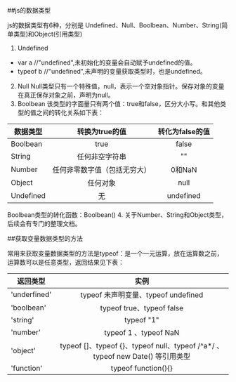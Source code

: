 
##js的数据类型

js的数据类型有6种，分别是 Undefined、Null、Boolbean、Number、String(简单类型)和Object(引用类型)

1. Undefined
* var a               //"undefined",未初始化的变量会自动赋予undefined的值。
* typeof b            //"undefined",未声明的变量获取类型时，也是undefined。
2. Null
Null类型只有一个特殊值，null，表示一个空对象指针。保存对象的变量在真正保存对象之前，声明为null。
3. Boolbean
该类型的字面量只有两个值：true和false，区分大小写。和其他类型的值之间的转化关系如下表：

| 数据类型       | 转换为true的值                 | 转化为false的值    |
| ---------------|:------------------------------:|:------------------:|
| Boolbean       | true                           | false              |
| String         | 任何非空字符串                 | ""                 |
| Number         | 任何非零数字值（包括无穷大）   | 0和NaN             |
| Object         | 任何对象                       | null               |
| Undefined      | 无                             | undefined          | 

Boolbean类型的转化函数：Boolbean()
4. 关于Number、String和Object类型，后续会有专门的整理文档。

##获取变量数据类型的方法

常用来获取变量数据类型的方法是typeof：是一个一元运算，放在运算数之前，运算数可以是任意类型，返回结果见下表：

| 返回类型       | 实例                                                                          |
| ---------------|:-----------------------------------------------------------------------------:|
| 'underfined'   | typeof 未声明变量、typeof undefined                                           |
| 'boolbean'     | typeof true、typeof false                                                     |
| 'string'       | typeof "1"                                                                    |
| 'number'       | typeof 1 、typeof NaN                                                         |
| 'object'       | typeof []、typeof {}、typeof null、typeof /^a*/ 、typeof new Date() 等引用类型| 
| 'function'     | typeof function(){}                                                           |


